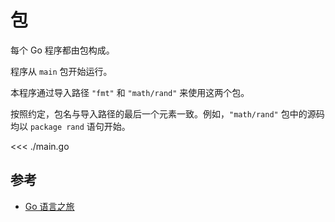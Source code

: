 # 包

每个 Go 程序都由包构成。

程序从 `main` 包开始运行。

本程序通过导入路径 `"fmt"` 和 `"math/rand"` 来使用这两个包。

按照约定，包名与导入路径的最后一个元素一致。例如，`"math/rand"` 包中的源码均以 `package rand` 语句开始。

<<< ./main.go

## 参考

- [Go 语言之旅](https://tour.go-zh.org/basics/1)
